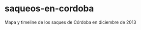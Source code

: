 saqueos-en-cordoba
==================

Mapa y timeline de los saques de Córdoba en diciembre de 2013
